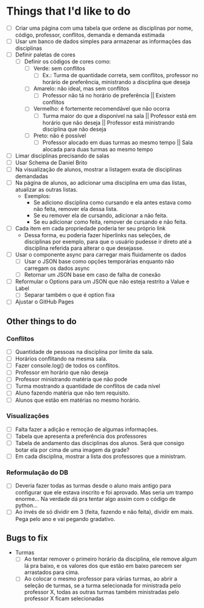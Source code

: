 # Things that I'd like to do

- [ ] Criar uma página com uma tabela que ordene as disciplinas por nome, código, professor, conflitos, demanda e demanda estimada
- [ ] Usar um banco de dados simples para armazenar as informações das disciplinas
- [ ] Definir paletas de cores
  - [ ] Definir os códigos de cores como:
    - [ ] Verde: sem conflitos
      - [ ] Ex.: Turma de quantidade correta, sem conflitos, professor no horário de preferência, ministrando a disciplina que deseja
    - [ ] Amarelo: não ideal, mas sem conflitos
      - [ ] Professor não tá no horário de preferência || Existem conflitos
    - [ ] Vermelho: é fortemente recomendável que não ocorra
      - [ ] Turma maior do que a disponível na sala || Professor está em horário que não deseja || Professor está ministrando disciplina que não deseja
    - [ ] Preto: não é possível
      - [ ] Professor alocado em duas turmas ao mesmo tempo || Sala alocada para duas turmas ao mesmo tempo
- [ ] Limar disciplinas precisando de salas
- [ ] Usar Schema de Daniel Brito
- [ ] Na visualização de alunos, mostrar a listagem exata de disciplinas demandadas
- [ ] Na página de alunos, ao adicionar uma disciplina em uma das listas, atualizar as outras listas.
  - Exemplos:
    - Se adiciono disciplina como cursando e ela antes estava como não feita, remover ela dessa lista.
    - Se eu remover ela de cursando, adicionar a não feita.
    - Se eu adicionar como feita, remover de cursando e não feita.
- [ ] Cada item em cada propriedade poderia ter seu próprio link
  - Dessa forma, eu poderia fazer hiperlinks nas seleções, de disciplinas por exemplo, para que o usuário pudesse ir direto até a disciplina referida para alterar o que desejasse.
- [ ] Usar o componente async para carregar mais fluidamente os dados
  - [ ] Usar o JSON base como opções temporárias enquanto não carregam os dados async
  - [ ] Retornar um JSON base em caso de falha de conexão
- [ ] Reformular o Options para um JSON que não esteja restrito a Value e Label
  - [ ] Separar também o que é option fixa
- [ ] Ajustar o GitHub Pages

## Other things to do

### Conflitos

- [ ] Quantidade de pessoas na disciplina por limite da sala.
- [ ] Horários conflitando na mesma sala.
- [ ] Fazer console.log() de todos os conflitos.
- [ ] Professor em horário que não deseja
- [ ] Professor ministrando matéria que não pode
- [ ] Turma mostrando a quantidade de conflitos de cada nível
- [ ] Aluno fazendo matéria que não tem requisito.
- [ ] Alunos que estão em matérias no mesmo horário.

### Visualizações

- [ ] Falta fazer a adição e remoção de algumas informações.
- [ ] Tabela que apresenta a preferência dos professores
- [ ] Tabela de andamento das disciplinas dos alunos. Será que consigo botar ela por cima de uma imagem da grade?
- [ ] Em cada disciplina, mostrar a lista dos professores que a ministram.

### Reformulação do DB

- [ ] Deveria fazer todas as turmas desde o aluno mais antigo para configurar que ele estava inscrito e foi aprovado. Mas seria um trampo enorme... Na verdade dá pra tentar algo assim com o código de python...
- [ ] Ao invés de só dividir em 3 (feita, fazendo e não feita), dividir em mais. Pega pelo ano e vai pegando gradativo.

## Bugs to fix

- Turmas
  - [ ] Ao tentar remover o primeiro horário da disciplina, ele remove algum lá pra baixo, e os valores dos que estão em baixo parecem ser arrastados para cima.
  - [ ] Ao colocar o mesmo professor para várias turmas, ao abrir a seleção de turmas, se a turma selecionada for ministrada pelo professor X, todas as outras turmas também ministradas pelo professor X ficam selecionadas

